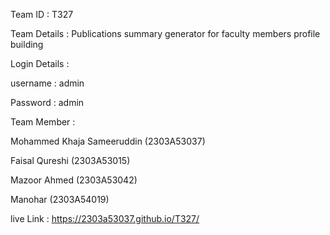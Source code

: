 Team ID : T327

Team Details : Publications summary generator for faculty members profile building

Login Details : 

 username : admin

Password : admin

Team Member : 

Mohammed Khaja Sameeruddin (2303A53037)

Faisal Qureshi (2303A53015) 

Mazoor Ahmed (2303A53042) 

Manohar (2303A54019)

live Link : https://2303a53037.github.io/T327/

